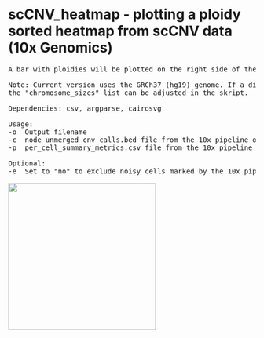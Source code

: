 # scCNV_heatmap - plotting a ploidy sorted heatmap from scCNV data (10x Genomics)
<pre>
A bar with ploidies will be plotted on the right side of the heatmap.

Note: Current version uses the GRCh37 (hg19) genome. If a different species or genome build is desired, 
the "chromosome_sizes" list can be adjusted in the skript.

Dependencies: csv, argparse, cairosvg

Usage:
-o  Output filename
-c  node_unmerged_cnv_calls.bed file from the 10x pipeline output
-p  per_cell_summary_metrics.csv file from the 10x pipeline output

Optional:
-e  Set to "no" to exclude noisy cells marked by the 10x pipeline. Default is "yes"

<img src="https://raw.githubusercontent.com/StefanKurtenbach/scCNV_heatmap/master/heatmap.png" width = "300">

</pre>
